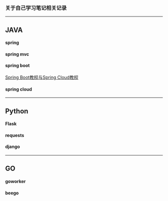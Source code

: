 ### 关于自己学习笔记相关记录

---
## JAVA
 
#### spring 

#### spring mvc

#### spring boot

[Spring Boot教程与Spring Cloud教程](https://gitee.com/didispace/SpringBoot-Learning)

#### spring cloud

---

## Python

#### Flask

#### requests

#### django

---

## GO 

#### goworker

#### beego


